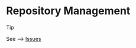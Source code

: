 # Repository Management

> [!TIP]
> See --> [Issues](https://github.com/safebytelabs-jgonf/repo-management/pulls)
